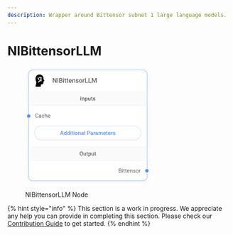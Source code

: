 ```yaml
---
description: Wrapper around Bittensor subnet 1 large language models.
---
```


# NIBittensorLLM

<figure><img src="../../../.gitbook/assets/up-005.png" alt="" width="281"><figcaption><p>NIBittensorLLM Node</p></figcaption></figure>

{% hint style="info" %}
This section is a work in progress. We appreciate any help you can provide in completing this section. Please check our [Contribution Guide](../../../contributing/) to get started.
{% endhint %}
